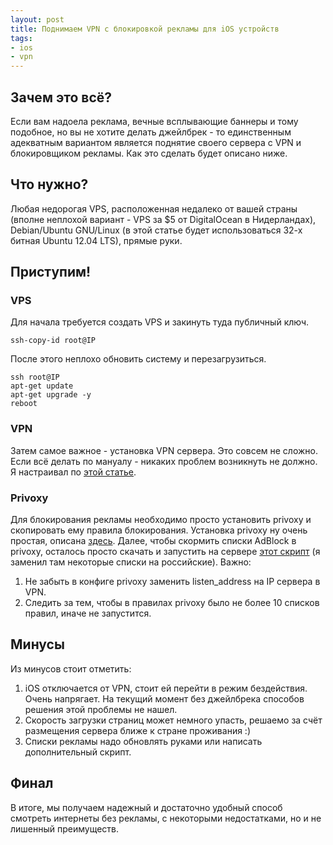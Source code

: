 ```yaml
---
layout: post
title: Поднимаем VPN с блокировкой рекламы для iOS устройств
tags:
- ios
- vpn
---
```


## Зачем это всё?

Если вам надоела реклама, вечные всплывающие баннеры и тому подобное, но вы не хотите делать джейлбрек - то единственным адекватным вариантом является поднятие своего сервера с VPN и блокировщиком рекламы. Как это сделать будет описано ниже.

## Что нужно?

Любая недорогая VPS, расположенная недалеко от вашей страны (вполне неплохой вариант - VPS за $5 от DigitalOcean в Нидерландах), Debian/Ubuntu GNU/Linux (в этой статье будет использоваться 32-х битная Ubuntu 12.04 LTS), прямые руки.

## Приступим!

### VPS

Для начала требуется создать VPS и закинуть туда публичный ключ.

```
ssh-copy-id root@IP
```

После этого неплохо обновить систему и перезагрузиться.

```
ssh root@IP
apt-get update
apt-get upgrade -y
reboot
```

### VPN

Затем самое важное - установка VPN сервера. Это совсем не сложно. Если всё делать по мануалу - никаких проблем возникнуть не должно. Я настраивал по [этой статье](https://pleasefeedthegeek.wordpress.com/2012/04/21/l2tp-ubuntu-server-setup-for-ios-clients/).

### Privoxy

Для блокирования рекламы необходимо просто установить privoxy и скопировать ему правила блокирования. Установка privoxy ну очень простая, описана [здесь](http://kimondo.co.uk/raspberry-pi-as-an-adblock-server-for-ipad-iphone-android-and-anything-else-on-your-network/). Далее, чтобы скормить списки AdBlock в privoxy, осталось просто скачать и запустить на сервере [этот скрипт](https://raw.github.com/evaryont/bin/master/adblock-to-privoxy) (я заменил там некоторые списки на российские). Важно:

1. Не забыть в конфиге privoxy заменить listen_address на IP сервера в VPN.
2. Следить за тем, чтобы в правилах privoxy было не более 10 списков правил, иначе не запустится.

## Минусы

Из минусов стоит отметить:

1. iOS отключается от VPN, стоит ей перейти в режим бездействия. Очень напрягает. На текущий момент без джейлбрека способов решения этой проблемы не нашел.
2. Скорость загрузки страниц может немного упасть, решаемо за счёт размещения сервера ближе к стране проживания :)
3. Списки рекламы надо обновлять руками или написать дополнительный скрипт.

## Финал

В итоге, мы получаем надежный и достаточно удобный способ смотреть интернеты без рекламы, с некоторыми недостатками, но и не лишенный преимуществ.

